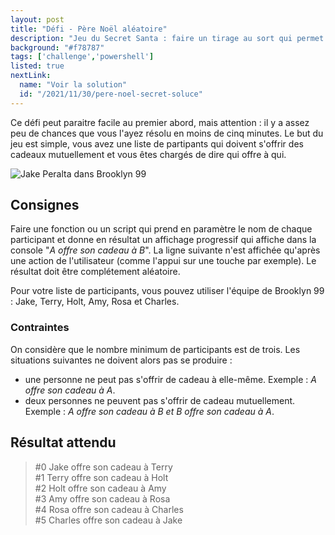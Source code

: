 ```yaml
---
layout: post
title: "Défi - Père Noël aléatoire"
description: "Jeu du Secret Santa : faire un tirage au sort qui permet de savoir à qui doit-on offrir son cadeau"
background: "#f78787"
tags: ['challenge','powershell']
listed: true
nextLink:
  name: "Voir la solution"
  id: "/2021/11/30/pere-noel-secret-soluce"
---
```


Ce défi peut paraitre facile au premier abord, mais attention : il y a assez peu de chances que vous l'ayez résolu en moins de cinq minutes. Le but du jeu est simple, vous avez une liste de partipants qui doivent s'offrir des cadeaux mutuellement et vous êtes chargés de dire qui offre à qui.

![Jake Peralta dans Brooklyn 99](https://media3.giphy.com/media/l4JyXxZuYlt6BUUaA/giphy.gif?cid=790b7611db9865c6b3ca30b2ffd967b5c86700f85dbd799a&rid=giphy.gif&ct=g)

## Consignes

Faire une fonction ou un script qui prend en paramètre le nom de chaque participant et donne en résultat un affichage progressif qui affiche dans la console "*A offre son cadeau à B*". La ligne suivante n'est affichée qu'après une action de l'utilisateur (comme l'appui sur une touche par exemple). Le résultat doit être complétement aléatoire.

Pour votre liste de participants, vous pouvez utiliser l'équipe de Brooklyn 99 : Jake, Terry, Holt, Amy, Rosa et Charles.

### Contraintes

On considère que le nombre minimum de participants est de trois. Les situations suivantes ne doivent alors pas se produire :

- une personne ne peut pas s'offrir de cadeau à elle-même. Exemple : *A offre son cadeau à A*.
- deux personnes ne peuvent pas s'offrir de cadeau mutuellement. Exemple : *A offre son cadeau à B et B offre son cadeau à A*.

## Résultat attendu

> #0 Jake offre son cadeau à Terry\
> #1 Terry offre son cadeau à Holt\
> #2 Holt offre son cadeau à Amy\
> #3 Amy offre son cadeau à Rosa\
> #4 Rosa offre son cadeau à Charles\
> #5 Charles offre son cadeau à Jake
